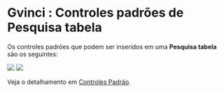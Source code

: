 # Gvinci : Controles padrões de Pesquisa tabela

Os controles padrões que podem ser inseridos em uma **Pesquisa tabela** são os seguintes:

![](http://www.gvinci.com.br/manual/8_038.zoom80.png)   ![](http://www.gvinci.com.br/manual/8_046.zoom80.png)

Veja o detalhamento em [Controles Padrão](http://www.gvinci.com.br/manual/controles_padrao.htm).

